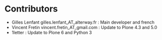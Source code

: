 # Contributors

- Gilles Lenfant gilles.lenfant_AT_alterway.fr : Main developer and french
- Vincent Fretin vincent.fretin_AT_gmail.com : Update to Plone 4.3 and 5.0
- 1letter : Update to Plone 6 and Python 3
